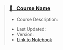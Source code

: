 <blockquote class="callout callout_default" theme="📘">
  <h3 style="margin-top: 0.75cm;"> <a href="ref"> 📘 &nbsp Course Name</a></h3>
  <ul style="margin: 10px 0; padding-bottom: 0.25cm;">
    <li>Course Description: </li> <p>
    <li>Last Updated: </li>
    <li>Version: </li>
    <li><a href="ref">Link to Notebook</a></li>
  </ul>
</blockquote>